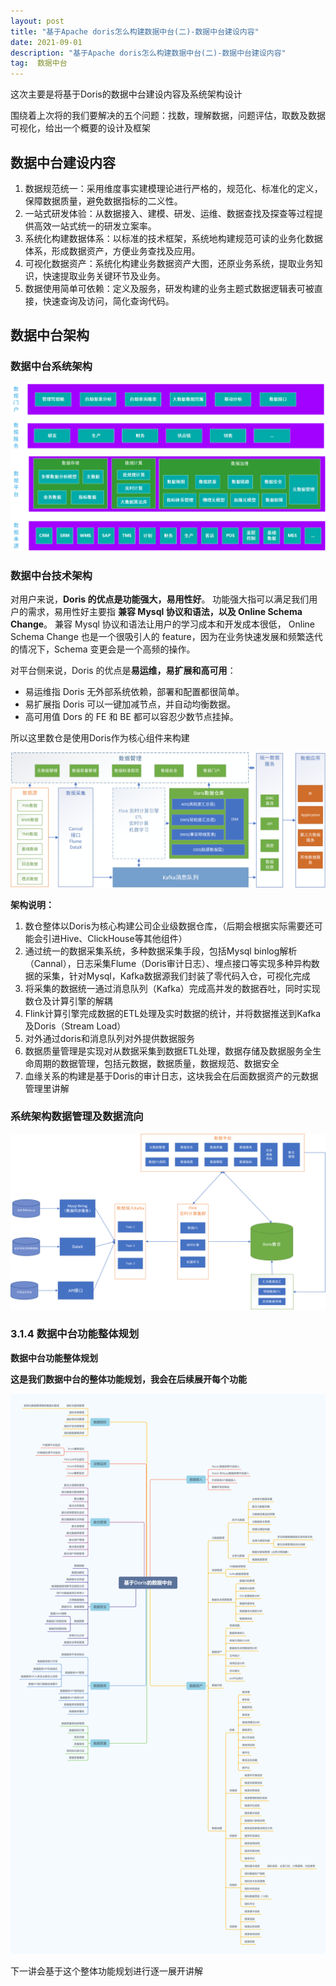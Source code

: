 ```yaml
---
layout: post
title: "基于Apache doris怎么构建数据中台(二)-数据中台建设内容"
date: 2021-09-01 
description: "基于Apache doris怎么构建数据中台(二)-数据中台建设内容"
tag:  数据中台
---
```

这次主要是将基于Doris的数据中台建设内容及系统架构设计

围绕着上次将的我们要解决的五个问题：找数，理解数据，问题评估，取数及数据可视化，给出一个概要的设计及框架

## **数据中台建设内容**

1. 数据规范统一：采用维度事实建模理论进行严格的，规范化、标准化的定义，保障数据质量，避免数据指标的二义性。
2. 一站式研发体验：从数据接入、建模、研发、运维、数据查找及探查等过程提供高效一站式统一的研发立案率。
3. 系统化构建数据体系：以标准的技术框架，系统地构建规范可读的业务化数据体系，形成数据资产，方便业务查找及应用。
4. 可视化数据资产：系统化构建业务数据资产大图，还原业务系统，提取业务知识，快速提取业务关键环节及业务。
5. 数据使用简单可依赖：定义及服务，研发构建的业务主题式数据逻辑表可被直接，快速查询及访问，简化查询代码。

## **数据中台架构**

### **数据中台系统架构**

![image-20210327145957837](/images/datacenter/image-20210327145957837.png)

### **数据中台技术架构**

对用户来说，**Doris 的优点是功能强大，易用性好**。 功能强大指可以满足我们用户的需求，易用性好主要指 **兼容 Mysql 协议和语法，以及 Online Schema Change**。 兼容 Mysql 协议和语法让用户的学习成本和开发成本很低， Online Schema Change 也是一个很吸引人的 feature，因为在业务快速发展和频繁迭代的情况下，Schema 变更会是一个高频的操作。

对平台侧来说，Doris 的优点是**易运维，易扩展和高可用**：

- 易运维指 Doris 无外部系统依赖，部署和配置都很简单。
- 易扩展指 Doris 可以一键加减节点，并自动均衡数据。
- 高可用值 Dors 的 FE 和 BE 都可以容忍少数节点挂掉。

所以这里数仓是使用Doris作为核心组件来构建

![image-20210327145957837](/images/datacenter/image-20210327144251667.png)

**架构说明：**

1. 数仓整体以Doris为核心构建公司企业级数据仓库，（后期会根据实际需要还可能会引进Hive、ClickHouse等其他组件）
2. 通过统一的数据采集系统，多种数据采集手段，包括Mysql binlog解析（Cannal），日志采集Flume（Doris审计日志）、埋点接口等实现多种异构数据的采集，针对Mysql，Kafka数据源我们封装了零代码入仓，可视化完成
3. 将采集的数据统一通过消息队列（Kafka）完成高并发的数据吞吐，同时实现数仓及计算引擎的解耦
4. Flink计算引擎完成数据的ETL处理及实时数据的统计，并将数据推送到Kafka及Doris（Stream Load）
5. 对外通过doris和消息队列对外提供数据服务
6. 数据质量管理是实现对从数据采集到数据ETL处理，数据存储及数据服务全生命周期的数据管理，包括元数据，数据质量，数据规范、数据安全
7. 血缘关系的构建是基于Doris的审计日志，这块我会在后面数据资产的元数据管理里讲解

### **系统架构数据管理及数据流向**

![image-20210327145957837](/images/datacenter/image-20210327145605599.png)

### **3.1.4 数据中台功能整体规划**

**数据中台功能整体规划**

**这是我们数据中台的整体功能规划，我会在后续展开每个功能**

![image-20210327145957837](/images/datacenter/apachedoris-center.png)

下一讲会基于这个整体功能规划进行逐一展开讲解